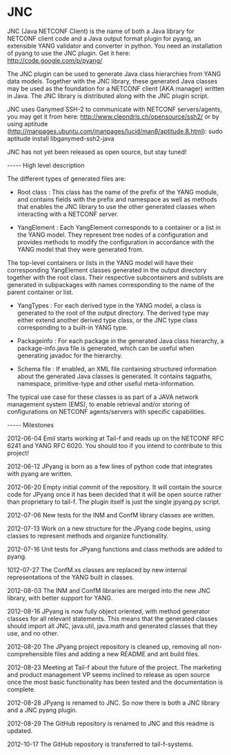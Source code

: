 JNC
===

JNC (Java NETCONF Client) is the name of both a Java library for NETCONF client
code and a Java output format plugin for pyang, an extensible YANG validator
and converter in python. You need an installation of pyang to use the JNC
plugin. Get it here: http://code.google.com/p/pyang/

The JNC plugin can be used to generate Java class hierarchies from YANG data
models. Together with the JNC library, these generated Java classes may be used
as the foundation for a NETCONF client (AKA manager) written in Java. The JNC
library is distributed along with the JNC plugin script.

JNC uses Ganymed SSH-2 to communicate with NETCONF servers/agents, you may get
it from here: http://www.cleondris.ch/opensource/ssh2/ or by using aptitude
(http://manpages.ubuntu.com/manpages/lucid/man8/aptitude.8.html):
sudo aptitude install libganymed-ssh2-java

JNC has not yet been released as open source, but stay tuned!


----- High level description

The different types of generated files are:

- Root class  :  This class has the name of the prefix of the YANG module, and
 contains fields with the prefix and namespace as well as methods
 that enables the JNC library to use the other generated classes
 when interacting with a NETCONF server.

- YangElement :  Each YangElement corresponds to a container or a list in the
 YANG model. They represent tree nodes of a configuration and
 provides methods to modify the configuration in accordance with
 the YANG model that they were generated from.
 
 The top-level containers or lists in the YANG model will have
 their corresponding YangElement classes generated in the output
 directory together with the root class. Their respective
 subcontainers and sublists are generated in subpackages with
 names corresponding to the name of the parent container or list.

- YangTypes   :  For each derived type in the YANG model, a class is generated to
 the root of the output directory. The derived type may either
 extend another derived type class, or the JNC type class
 corresponding to a built-in YANG type.

- Packageinfo :  For each package in the generated Java class hierarchy, a
 package-info.java file is generated, which can be useful when
 generating javadoc for the hierarchy.

- Schema file :  If enabled, an XML file containing structured information about
 the generated Java classes is generated. It contains tagpaths,
 namespace, primitive-type and other useful meta-information.

The typical use case for these classes is as part of a JAVA network management
system (EMS), to enable retrieval and/or storing of configurations on NETCONF
agents/servers with specific capabilities.


----- Milestones

2012-06-04
Emil starts working at Tail-f and reads up on the NETCONF RFC 6241 and YANG RFC
6020. You should too if you intend to contribute to this project!

2012-06-12
JPyang is born as a few lines of python code that integrates with pyang are
written.

2012-06-20
Empty initial commit of the repository. It will contain the source code for
JPyang once it has been decided that it will be open source rather than
proprietary to tail-f. The plugin itself is just the single jpyang.py script.

2012-07-06
New tests for the INM and ConfM library classes are written.

2012-07-13
Work on a new structure for the JPyang code begins, using classes to represent
methods and organize functionality.

2012-07-16
Unit tests for JPyang functions and class methods are added to pyang.

1012-07-27
The ConfM.xs classes are replaced by new internal representations of the YANG
built in classes.

2012-08-03
The INM and ConfM libraries are merged into the new JNC library, with better
support for YANG.

2012-08-16
JPyang is now fully object oriented, with method generator classes for all
relevant statements. This means that the generated classes should import all
JNC, java.util, java.math and generated classes that they use, and no other.

2012-08-20
The JPyang project repository is cleaned up, removing all non-comprehensible
files and adding a new README and ant build files.

2012-08-23
Meeting at Tail-f about the future of the project. The marketing and product
management VP seems inclined to release as open source once the most basic
functionality has been tested and the documentation is complete.

2012-08-28
JPyang is renamed to JNC. So now there is both a JNC library and a JNC pyang
plugin.

2012-08-29
The GitHub repository is renamed to JNC and this readme is updated.

2012-10-17
The GitHub repository is transferred to tail-f-systems.